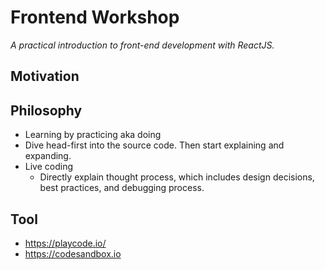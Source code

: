 # Frontend Workshop
*A practical introduction to front-end development with ReactJS.*


## Motivation

## Philosophy
- Learning by practicing aka doing
- Dive head-first into the source code. Then start explaining and expanding.
- Live coding
  - Directly explain thought process, which includes design decisions, best practices, and debugging process.


## Tool
- <https://playcode.io/>
- <https://codesandbox.io>
